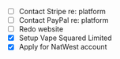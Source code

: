 - [ ] Contact Stripe re: platform
- [ ] Contact PayPal re: platform
- [ ] Redo website
- [x] Setup Vape Squared Limited
- [x] Apply for NatWest account